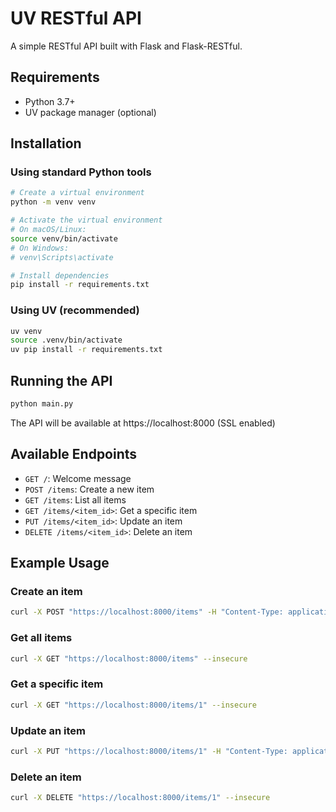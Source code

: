 # UV RESTful API

A simple RESTful API built with Flask and Flask-RESTful.

## Requirements

- Python 3.7+
- UV package manager (optional)

## Installation

### Using standard Python tools

```bash
# Create a virtual environment
python -m venv venv

# Activate the virtual environment
# On macOS/Linux:
source venv/bin/activate
# On Windows:
# venv\Scripts\activate

# Install dependencies
pip install -r requirements.txt
```

### Using UV (recommended)

```bash
uv venv
source .venv/bin/activate
uv pip install -r requirements.txt
```

## Running the API

```bash
python main.py
```

The API will be available at https://localhost:8000 (SSL enabled)

## Available Endpoints

- `GET /`: Welcome message
- `POST /items`: Create a new item
- `GET /items`: List all items
- `GET /items/<item_id>`: Get a specific item
- `PUT /items/<item_id>`: Update an item
- `DELETE /items/<item_id>`: Delete an item

## Example Usage

### Create an item

```bash
curl -X POST "https://localhost:8000/items" -H "Content-Type: application/json" -d '{"name": "Laptop", "description": "High-performance laptop", "price": 999.99, "tax": 10.0}' --insecure
```

### Get all items

```bash
curl -X GET "https://localhost:8000/items" --insecure
```

### Get a specific item

```bash
curl -X GET "https://localhost:8000/items/1" --insecure
```

### Update an item

```bash
curl -X PUT "https://localhost:8000/items/1" -H "Content-Type: application/json" -d '{"name": "Updated Laptop", "description": "High-performance laptop with updates", "price": 1099.99, "tax": 10.0}' --insecure
```

### Delete an item

```bash
curl -X DELETE "https://localhost:8000/items/1" --insecure
```